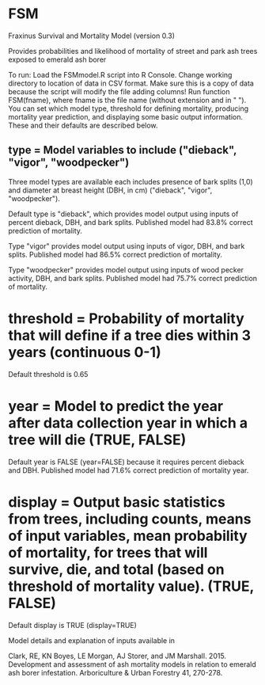 # FSM
Fraxinus Survival and Mortality Model (version 0.3)

Provides probabilities and likelihood of mortality of street and park ash trees exposed to emerald ash borer

To run: Load the FSMmodel.R script into R Console. Change working directory to location of data in CSV format. Make sure this is a copy of data because the script will modify the file adding columns! Run function FSM(fname), where fname is the file name (without extension and in " "). You can set which model type, threshold for defining mortality, producing mortality year prediction, and displaying some basic output information. These and their defaults are described below.

## type = Model variables to include ("dieback", "vigor", "woodpecker")
Three model types are available each includes presence of bark splits (1,0) and diameter at breast height (DBH, in cm) ("dieback", "vigor", "woodpecker"). 

Default type is "dieback", which provides model output using inputs of percent dieback, DBH, and bark splits. Published model had 83.8% correct prediction of mortality.

Type "vigor" provides model output using inputs of vigor, DBH, and bark splits. Published model had 86.5% correct prediction of mortality.

Type "woodpecker" provides model output using inputs of wood pecker activity, DBH, and bark splits. Published model had 75.7% correct prediction of mortality.

# threshold = Probability of mortality that will define if a tree dies within 3 years (continuous 0-1)
Default threshold is 0.65

# year = Model to predict the year after data collection year in which a tree will die (TRUE, FALSE)
Default year is FALSE (year=FALSE) because it requires percent dieback and DBH. Published model had 71.6% correct prediction of mortality year.

# display = Output basic statistics from trees, including counts, means of input variables, mean probability of mortality, for trees that will survive, die, and total (based on threshold of mortality value). (TRUE, FALSE)
Default display is TRUE (display=TRUE)

Model details and explanation of inputs available in

Clark, RE, KN Boyes, LE Morgan, AJ Storer, and JM Marshall. 2015. Development and assessment of ash mortality models in relation to emerald ash borer infestation. Arboriculture & Urban Forestry 41, 270-278.
